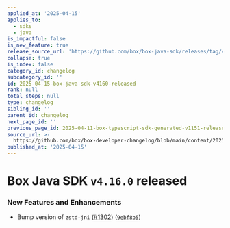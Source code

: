 ```yaml
---
applied_at: '2025-04-15'
applies_to:
  - sdks
  - java
is_impactful: false
is_new_feature: true
release_source_url: 'https://github.com/box/box-java-sdk/releases/tag/v4.16.0'
collapse: true
is_index: false
category_id: changelog
subcategory_id: ''
id: 2025-04-15-box-java-sdk-v4160-released
rank: null
total_steps: null
type: changelog
sibling_id: ''
parent_id: changelog
next_page_id: ''
previous_page_id: 2025-04-11-box-typescript-sdk-generated-v1151-released
source_url: >-
  https://github.com/box/box-developer-changelog/blob/main/content/2025/04-15-box-java-sdk-v4160-released.md
published_at: '2025-04-15'
---
```

# Box Java SDK `v4.16.0` released

### New Features and Enhancements

* Bump version of `zstd-jni` ([#1302][1]) ([`9ebf8b5`][2])

[1]: https://github.com/box/box-java-sdk/issues/1302

[2]: https://github.com/box/box-java-sdk/commit/9ebf8b5d16c0ab8f4aa19849fdaa86935d38b294